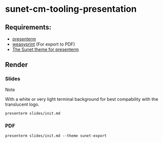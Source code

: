 # sunet-cm-tooling-presentation

## Requirements:
* [presenterm](https://github.com/mfontanini/presenterm)
* [weasyprint](https://weasyprint.org) (For export to PDF)
* [The Sunet theme for presenterm](https://github.com/SUNET/presenterm-sunet-theme)

## Render
### Slides
> [!NOTE]
> With a white or very light terminal background for best compability with the translucent logo.

`presenterm slides/init.md`

### PDF
`presenterm slides/init.md --theme sunet-export`
